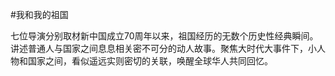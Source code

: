 #我和我的祖国

七位导演分别取材新中国成立70周年以来，祖国经历的无数个历史性经典瞬间。讲述普通人与国家之间息息相关密不可分的动人故事。聚焦大时代大事件下，小人物和国家之间，看似遥远实则密切的关联，唤醒全球华人共同回忆。
